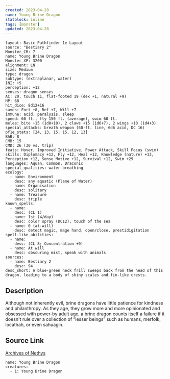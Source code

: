 ```yaml
---
created: 2023-04-28
name: Young Brine Dragon
statblock: inline
tags: [monster]
updated: 2023-04-28
---
```

```statblock
layout: Basic Pathfinder 1e Layout
source: "Bestiary 2"
Monster_CR: 7
name: Young Brine Dragon
Monster_XP: 3200
alignment: LN
size: Medium
type: dragon
subtype: (extraplanar, water)
INI: +5
perception: +12
senses: dragon senses
AC: 20, touch 11, flat-footed 19 (dex +1, natural +9)
HP: 68
hit_dice: 8d12+16
saves: Fort +8, Ref +7, Will +7
immune: acid, paralysis, sleep
speed: 60 ft., fly 150 ft. (average), swim 60 ft.
melee: bite +15 (1d8+10), 2 claws +15 (1d6+7), 2 wings +10 (1d4+3)
special_attacks: breath weapon (60-ft. line, 6d6 acid, DC 16)
pf1e_stats: [24, 13, 15, 15, 12, 13]
BAB: 8
CMB: 15
CMD: 26 (30 vs. trip)
feats: Hover, Improved Initiative, Power Attack, Skill Focus (swim)
skills: Diplomacy +12, Fly +12, Heal +12, Knowledge (nature) +13, Perception +12, Sense Motive +12, Survival +12, Swim +29
languages: Aquan, Common, Draconic
special_qualities: water breathing
ecology:
  - name: Environment
    desc: any aquatic (Plane of Water)
  - name: Organisation
    desc: solitary
  - name: Treasure
    desc: triple
known_spells:
  - name:
    desc: (CL 1)
  - name: 1st (4/day)
    desc: color spray (DC12), touch of the sea
  - name: 0 (at-will)
    desc: detect magic, mage hand, open/close, prestidigitation
spell-like_abilities:
  - name:
    desc: (CL 8; Concentration +9)
  - name: At will
    desc: obscuring mist, speak with animals
sources:
  - name: Bestiary 2
    desc: 94
desc_short: A blue-green neck frill sweeps back from the head of this dragon, leading to a body of shiny scales and fin-like crests. 
```
## Description
Although not inherently evil, brine dragons have little patience for kindness and philanthropy. As they age, they grow more and more opinionated and obsessed with power-by adult age, a brine dragon counts itself a failure if it doesn't rule over a collection of “lesser beings” such as humans, merfolk, locathah, or even sahuagin.
## Source Link
[Archives of Nethys](https://aonprd.com/MonsterDisplay.aspx?ItemName=Young%20Brine%20Dragon)
```encounter-table
name: Young Brine Dragon
creatures:
  - 1: Young Brine Dragon
```
